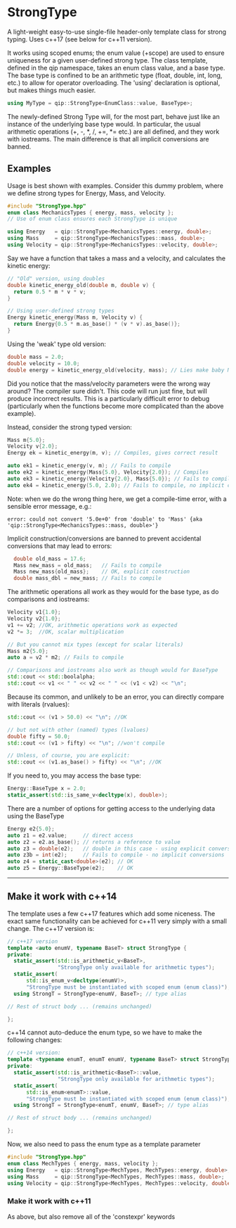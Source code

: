 # StrongType

A light-weight easy-to-use single-file header-only template class for strong typing. Uses c++17 (see below for c++11 version).

It works using scoped enums; the enum value (+scope) are used to ensure uniqueness for a given user-defined strong type.
The class template, defined in the qip namespace, takes an enum class value, and a base type.
The base type is confined to be an arithmetic type (float, double, int, long, etc.) to allow for operator overloading.
The 'using' declaration is optional, but makes things much easier.

```cpp
using MyType = qip::StrongType<EnumClass::value, BaseType>;
```

The newly-defined Strong Type will, for the most part, behave just like an instance of the underlying base type would.
In particular, the usual arithmetic operations (+, -, \*, /, +=, \*= etc.) are all defined, and they work with iostreams.
The main difference is that all implicit conversions are banned.

## Examples

Usage is best shown with examples. Consider this dummy problem, where we define strong types for Energy, Mass, and Velocity.

```cpp
#include "StrongType.hpp"
enum class MechanicsTypes { energy, mass, velocity };
// Use of enum class ensures each StrongType is unique

using Energy   = qip::StrongType<MechanicsTypes::energy, double>;
using Mass     = qip::StrongType<MechanicsTypes::mass, double>;
using Velocity = qip::StrongType<MechanicsTypes::velocity, double>;
```

Say we have a function that takes a mass and a velocity, and calculates the kinetic energy:
```cpp
// "Old" version, using doubles
double kinetic_energy_old(double m, double v) {
  return 0.5 * m * v * v;
}

// Using user-defined strong types
Energy kinetic_energy(Mass m, Velocity v) {
  return Energy{0.5 * m.as_base() * (v * v).as_base()};
}
```

Using the 'weak' type old version:
```cpp
double mass = 2.0;
double velocity = 10.0;
double energy = kinetic_energy_old(velocity, mass); // Lies make baby Newton cry
```
Did you notice that the mass/velocity parameters were the wrong way around? The compiler sure didn't. This code will run just fine, but will produce incorrect results. This is a particularly difficult error to debug (particularly when the functions become more complicated than the above example).

Instead, consider the strong typed version:
```cpp
Mass m{5.0};
Velocity v{2.0};
Energy ek = kinetic_energy(m, v); // Compiles, gives correct result

auto ek1 = kinetic_energy(v, m); // Fails to compile
auto ek2 = kinetic_energy(Mass{5.0}, Velocity{2.0}); // Compiles
auto ek3 = kinetic_energy(Velocity{2.0}, Mass{5.0}); // Fails to compile
auto ek4 = kinetic_energy(5.0, 2.0); // Fails to compile, no implicit conversion
```
Note: when we do the wrong thing here, we get a compile-time error, with a sensible error message, e.g.:
```
error: could not convert '5.0e+0' from 'double' to 'Mass' {aka 'qip::StrongType<MechanicsTypes::mass, double>'}
```

Implicit construction/conversions are banned to prevent accidental conversions that may lead to errors:
```cpp
  double old_mass = 17.6;
  Mass new_mass = old_mass;   // Fails to compile
  Mass new_mass{old_mass};    // OK, explicit construction
  double mass_dbl = new_mass; // Fails to compile
```

The arithmetic operations all work as they would for the base type, as do comparisons and iostreams:
```cpp
Velocity v1{1.0};
Velocity v2{1.0};
v1 += v2; //OK, arithmetic operations work as expected
v2 *= 3;  //OK, scalar multiplication

// But you cannot mix types (except for scalar literals)
Mass m2{5.0};
auto a = v2 * m2; // Fails to compile

// Comparisons and iostreams also work as though would for BaseType
std::cout << std::boolalpha;
std::cout << v1 << " " << v2 << " " << (v1 < v2) << "\n";
```

Because its common, and unlikely to be an error, you can directly compare with literals (rvalues):
```cpp
std::cout << (v1 > 50.0) << "\n"; //OK

// but not with other (named) types (lvalues)
double fifty = 50.0;
std::cout << (v1 > fifty) << "\n"; //won't compile

// Unless, of course, you are explicit:
std::cout << (v1.as_base() > fifty) << "\n"; //OK
```

If you need to, you may access the base type:
```cpp
Energy::BaseType x = 2.0;
static_assert(std::is_same_v<decltype(x), double>);
```

There are a number of options for getting access to the underlying data using the BaseType
```cpp
Energy e2{5.0};
auto z1 = e2.value;     // direct access
auto z2 = e2.as_base(); // returns a reference to value
auto z3 = double(e2);   // double in this case - using explicit conversion
auto z3b = int(e2);     // Fails to compile - no implicit conversions
auto z4 = static_cast<double>(e2); // OK
auto z5 = Energy::BaseType(e2);    // OK
```

--------------------------------------------------------------------------------

## Make it work with c++14

The template uses a few c++17 features which add some niceness. The exact same functionality can be achieved for c++11 very simply with a small change.
The c++17 version is:

```cpp
// c++17 version
template <auto enumV, typename BaseT> struct StrongType {
private:
  static_assert(std::is_arithmetic_v<BaseT>,
                "StrongType only available for arithmetic types");
  static_assert(
      std::is_enum_v<decltype(enumV)>,
      "StrongType must be instantiated with scoped enum (enum class)");
  using StrongT = StrongType<enumV, BaseT>; // type alias

// Rest of struct body ... (remains unchanged)

};
```
c++14 cannot auto-deduce the enum type, so we have to make the following changes:
```cpp
// c++14 version:
template <typename enumT, enumT enumV, typename BaseT> struct StrongType {
private:
  static_assert(std::is_arithmetic<BaseT>::value,
                "StrongType only available for arithmetic types");
  static_assert(
      std::is_enum<enumT>::value,
      "StrongType must be instantiated with scoped enum (enum class)");
  using StrongT = StrongType<enumT, enumV, BaseT>; // type alias

// Rest of struct body ... (remains unchanged)

};
```

Now, we also need to pass the enum type as a template parameter
```cpp
#include "StrongType.hpp"
enum class MechTypes { energy, mass, velocity };
using Energy   = qip::StrongType<MechTypes, MechTypes::energy, double>;
using Mass     = qip::StrongType<MechTypes, MechTypes::mass, double>;
using Velocity = qip::StrongType<MechTypes, MechTypes::velocity, double>;
```

### Make it work with c++11

As above, but also remove all of the 'constexpr' keywords

